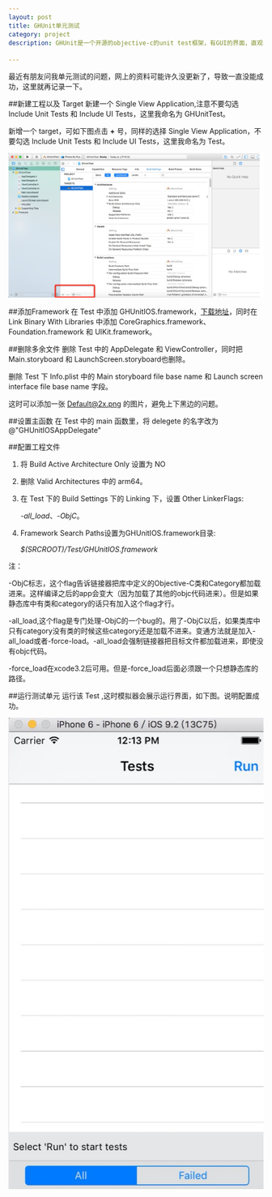 ```yaml
---
layout: post
title: GHUnit单元测试
category: project
description: GHUnit是一个开源的objective-c的unit test框架，有GUI的界面，直观、方便。

---
```


最近有朋友问我单元测试的问题，网上的资料可能许久没更新了，导致一直没能成功，这里就再记录一下。

##新建工程以及 Target
新建一个 Single View Application,注意不要勾选 Include Unit Tests 和 Include UI Tests，这里我命名为 GHUnitTest。

新增一个 target，可如下图点击 **+** 号，同样的选择 Single View Application，不要勾选 Include Unit Tests 和 Include UI Tests，这里我命名为 Test。

![GHUnit](/images/blog/unitTests/unittest_1_1.jpg)

##添加Framework
在 Test 中添加 GHUnitIOS.framework，[下载地址](https://github.com/gh-unit/gh-unit/downloads)，同时在 Link Binary With Libraries 中添加 CoreGraphics.framework、Foundation.framework 和 UIKit.framework。

##删除多余文件
删除 Test 中的 AppDelegate 和 ViewController，同时把 Main.storyboard 和 LaunchScreen.storyboard也删除。

删除 Test 下 Info.plist 中的 Main storyboard file base name 和 Launch screen interface file base name 字段。

这时可以添加一张 Default@2x.png 的图片，避免上下黑边的问题。

##设置主函数
在 Test 中的 main 函数里，将 delegete 的名字改为 @"GHUnitIOSAppDelegate"

##配置工程文件
1.  将 Build Active Architecture Only 设置为 NO
2.  删除 Valid Architectures 中的 arm64。
3.  在 Test 下的 Build Settings 下的 Linking 下，设置 Other LinkerFlags:

	*-all_load*、*-ObjC*。
4. Framework Search Paths设置为GHUnitIOS.framework目录:
	
	*$(SRCROOT)/Test/GHUnitIOS.framework*

注：

-ObjC标志，这个flag告诉链接器把库中定义的Objective-C类和Category都加载进来。这样编译之后的app会变大（因为加载了其他的objc代码进来）。但是如果静态库中有类和category的话只有加入这个flag才行。

-all_load,这个flag是专门处理-ObjC的一个bug的。用了-ObjC以后，如果类库中只有category没有类的时候这些category还是加载不进来。变通方法就是加入-all_load或者-force-load。-all_load会强制链接器把目标文件都加载进来，即使没有objc代码。

-force_load在xcode3.2后可用。但是-force_load后面必须跟一个只想静态库的路径。

##运行测试单元
运行该 Test ,这时模拟器会展示运行界面，如下图。说明配置成功。

![GHUnit](/images/blog/unitTests/unittest_1_2.jpg)


